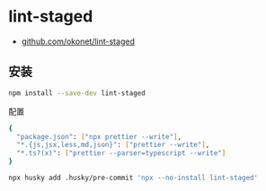 # lint-staged

- [github.com/okonet/lint-staged](https://github.com/okonet/lint-staged)

## 安装

```bash npm2yarn
npm install --save-dev lint-staged
```

配置

```bash title='.lintstagedrc.json'
{
  "package.json": ["npx prettier --write"],
  "*.{js,jsx,less,md,json}": ["prettier --write"],
  "*.ts?(x)": ["prettier --parser=typescript --write"]
}
```

```bash
npx husky add .husky/pre-commit 'npx --no-install lint-staged'
```
